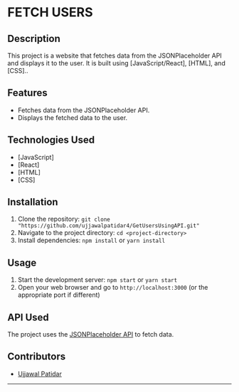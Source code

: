 # FETCH USERS

## Description

This project is a website that fetches data from the JSONPlaceholder API and displays it to the user. It is built using [JavaScript/React], [HTML], and [CSS]..

## Features

- Fetches data from the JSONPlaceholder API.
- Displays the fetched data to the user.

## Technologies Used

- [JavaScript]
- [React]
- [HTML]
- [CSS]

## Installation

1. Clone the repository: `git clone "https://github.com/ujjawalpatidar4/GetUsersUsingAPI.git"`
2. Navigate to the project directory: `cd <project-directory>`
3. Install dependencies: `npm install` or `yarn install`

## Usage

1. Start the development server: `npm start` or `yarn start`
2. Open your web browser and go to `http://localhost:3000` (or the appropriate port if different)

## API Used

The project uses the [JSONPlaceholder API](https://jsonplaceholder.typicode.com/) to fetch data.

## Contributors

- [Ujjawal Patidar](https://github.com/ujjawalpatidar4)

---
